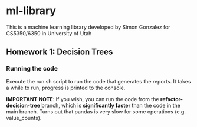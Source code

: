 # ml-library
This is a machine learning library developed by Simon Gonzalez for CS5350/6350 in University of Utah

## Homework 1: Decision Trees
### Running the code

Execute the run.sh script to run the code that generates the reports. It takes a while to run, progress is printed to the console.

**IMPORTANT NOTE**: If you wish, you can run the code from the **refactor-decision-tree** branch, which is **significantly faster** than the code in the main branch. Turns out that pandas is very slow for some operations (e.g. value_counts).
